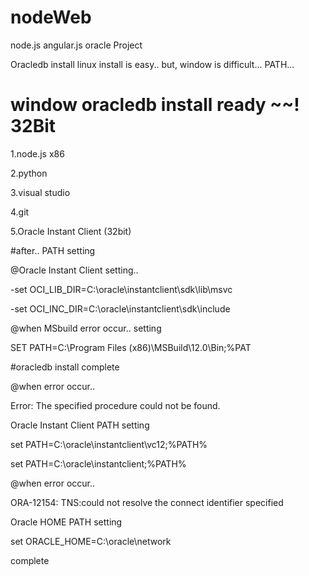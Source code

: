 # nodeWeb
node.js angular.js oracle Project


Oracledb install
linux install is easy..
but, window is difficult...
PATH...

# window oracledb install ready ~~!  32Bit
1.node.js x86

2.python

3.visual studio

4.git

5.Oracle Instant Client (32bit)



#after.. PATH setting


@Oracle Instant Client setting..

-set OCI_LIB_DIR=C:\oracle\instantclient\sdk\lib\msvc

-set OCI_INC_DIR=C:\oracle\instantclient\sdk\include


@when MSbuild error occur..  setting

SET PATH=C:\Program Files (x86)\MSBuild\12.0\Bin;%PAT


#oracledb install complete

@when error occur..

Error: The specified procedure could not be found.

Oracle Instant Client PATH setting

set PATH=C:\oracle\instantclient\vc12;%PATH%

set PATH=C:\oracle\instantclient;%PATH%


@when error occur..

ORA-12154: TNS:could not resolve the connect identifier specified

Oracle HOME PATH setting

set ORACLE_HOME=C:\oracle\network

complete
